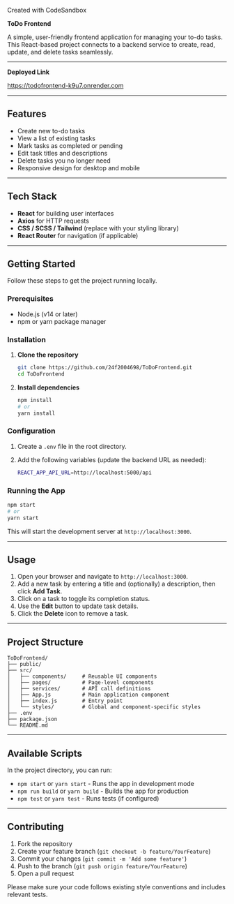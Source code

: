 Created with CodeSandbox

**ToDo Frontend**

A simple, user-friendly frontend application for managing your to-do tasks. This React-based project connects to a backend service to create, read, update, and delete tasks seamlessly.

---
**Deployed Link**

https://todofrontend-k9u7.onrender.com

---

## Features

* Create new to-do tasks
* View a list of existing tasks
* Mark tasks as completed or pending
* Edit task titles and descriptions
* Delete tasks you no longer need
* Responsive design for desktop and mobile

---

## Tech Stack

* **React** for building user interfaces
* **Axios** for HTTP requests
* **CSS / SCSS / Tailwind** (replace with your styling library)
* **React Router** for navigation (if applicable)

---

## Getting Started

Follow these steps to get the project running locally.

### Prerequisites

* Node.js (v14 or later)
* npm or yarn package manager

### Installation

1. **Clone the repository**

   ```bash
   git clone https://github.com/24f2004698/ToDoFrontend.git
   cd ToDoFrontend
   ```

2. **Install dependencies**

   ```bash
   npm install
   # or
   yarn install
   ```

### Configuration

1. Create a `.env` file in the root directory.
2. Add the following variables (update the backend URL as needed):

   ```bash
   REACT_APP_API_URL=http://localhost:5000/api
   ```

### Running the App

```bash
npm start
# or
yarn start
```

This will start the development server at `http://localhost:3000`.

---

## Usage

1. Open your browser and navigate to `http://localhost:3000`.
2. Add a new task by entering a title and (optionally) a description, then click **Add Task**.
3. Click on a task to toggle its completion status.
4. Use the **Edit** button to update task details.
5. Click the **Delete** icon to remove a task.

---

## Project Structure

```
ToDoFrontend/
├── public/
├── src/
│   ├── components/     # Reusable UI components
│   ├── pages/          # Page-level components
│   ├── services/       # API call definitions
│   ├── App.js          # Main application component
│   ├── index.js        # Entry point
│   └── styles/         # Global and component-specific styles
├── .env
├── package.json
└── README.md
```

---

## Available Scripts

In the project directory, you can run:

* `npm start` or `yarn start` - Runs the app in development mode
* `npm run build` or `yarn build` - Builds the app for production
* `npm test` or `yarn test` - Runs tests (if configured)

---

## Contributing

1. Fork the repository
2. Create your feature branch (`git checkout -b feature/YourFeature`)
3. Commit your changes (`git commit -m 'Add some feature'`)
4. Push to the branch (`git push origin feature/YourFeature`)
5. Open a pull request

Please make sure your code follows existing style conventions and includes relevant tests.
